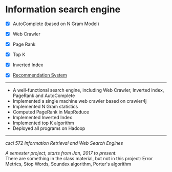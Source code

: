 # Information search engine

- [x] AutoComplete (based on N Gram Model)
- [x] Web Crawler
- [x] Page Rank
- [x] Top K
- [x] Inverted Index
- [x] [Recommendation System](https://github.com/ZhangShiqiu1993/recommender_system)


---
*	A well-functional search engine, including Web Crawler, Inverted index, PageRank and AutoComplete
*	Implemented a single machine web crawler based on crawler4j
* Implemented N Gram statistics
* Computed PageRank in MapReduce
* Implemented Inverted Index
* Implemented top K algorithm
* Deployed all programs on Hadoop


---
*csci 572 Information Retrieval and Web Search Engines*

*A semester project, starts from Jan, 2017 to present.*<br/>
There are something in the class material, but not in this project: Error Metrics, Stop Words, Soundex algorithm, Porter's algorithm
